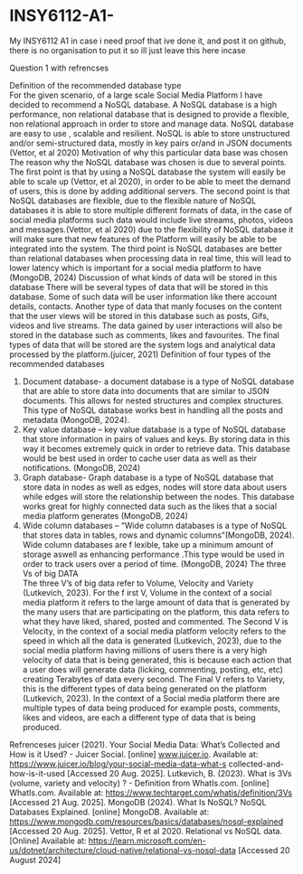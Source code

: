 # INSY6112-A1-
My INSY6112 A1 in case i need proof that ive done it, and post it on github, there is no organisation to put it so ill just leave this here incase

Question 1 with refrencses

Definition of the recommended database type  
For the given scenario, of a large scale Social Media Platform I have decided to 
recommend a NoSQL database. A NoSQL database is a high performance, non 
relational database that is designed to provide a flexible, non  relational approach in 
order to store and manage  data. NoSQL database  are easy to use , scalable and 
resilient. NoSQL is able to store unstructured and/or semi-structured data, mostly in key 
pairs or/and in JSON documents (Vettor, et al 2020) 
Motivation of why this particular data base was chosen  
The reason why the NoSQL database was chosen is due to several points. The first point 
is that by using a NoSQL database the system will easily be able to scale up (Vettor, et al 
2020),  in order to be able to meet the demand of users, this is done by adding additional 
servers. The second point is that NoSQL databases are flexible, due to the flexible 
nature of NoSQL databases it is able to store multiple different formats of data, in the 
case of social media platforms such data would include live streams, photos, videos 
and messages.(Vettor, et al 2020) due to the flexibility of NoSQL database it will make 
sure that new features of the Platform will easily be able to be integrated into the 
system. The third point is NoSQL databases are better than relational databases when 
processing data in real time, this will lead to lower latency which is important for a social 
media platform to have (MongoDB, 2024) 
Discussion of what kinds of data will be stored in this database 
There will be several types of data that will be stored in this database. Some of such data 
will be user information like there account details, contacts. Another type of data that 
manly focuses on the content that the user views will be stored in this database such as 
posts, Gifs, videos and live streams. The data gained by user interactions will also be 
stored in the database such as comments, likes and favourites. The final types of data 
that will be stored are the system logs and analytical data processed by the 
platform.(juicer, 2021) 
Definition of four types of the recommended databases  
1. Document database- a document database is a type of NoSQL database that are able to 
store data into documents that are similar to JSON documents. This allows for nested 
structures and complex structures. This type of NoSQL database works best in handling 
all the posts and metadata (MongoDB, 2024). 
2. Key value database – key value database is a type of NoSQL database that store 
information in pairs of values and keys. By storing data in this way it becomes extremely 
quick in order to retrieve data. This database would be best used in order to cache user 
data as well as their notifications. (MongoDB, 2024) 
3. Graph database- Graph database is a type of NoSQL database that store data in nodes 
as well as edges, nodes will store data about users while edges will store the 
relationship between the nodes. This database works great for highly connected data 
such as the likes that a social media platform generates (MongoDB, 2024) 
4. Wide column databases – “Wide column databases is a type of NoSQL that stores data 
in tables, rows and dynamic columns”(MongoDB, 2024). Wide column databases are 
f
 lexible, take up a minimum amount of storage aswell as enhancing performance .This 
type would be used in order to track users over a period of time. (MongoDB, 2024) 
The three Vs of big DATA  
The three V’s of big data refer to Volume, Velocity and Variety (Lutkevich, 2023). For the 
f
 irst V, Volume in the context of a social media platform it refers to the large amount of 
data that is generated by the many users that are participating on the platform, this data 
refers to what they have liked, shared, posted and commented. The Second V is 
Velocity, in the context of a social media platform velocity refers to the speed in which 
all the data is generated (Lutkevich, 2023), due to the social media platform having 
millions of users there is a very high velocity of data that is being generated, this is 
because each action that a user does will generate data (licking, commenting, posting, 
etc, etc) creating Terabytes of data every second. The Final V refers to Variety, this is the 
different types of data being generated on the platform (Lutkevich, 2023). In the context 
of a Social media platform there are multiple types of data being produced for example 
posts, comments, likes and videos, are each a different type of data that is being 
produced.


Refrenceses 
juicer (2021). Your Social Media Data: What’s Collected and How is it Used? - Juicer Social. 
[online] www.juicer.io. Available at: https://www.juicer.io/blog/your-social-media-data-what-s
collected-and-how-is-it-used [Accessed 20 Aug. 2025]. 
Lutkevich, B. (2023). What is 3Vs (volume, variety and velocity) ? - Definition from WhatIs.com. 
[online] WhatIs.com. Available at: https://www.techtarget.com/whatis/definition/3Vs 
[Accessed 21 Aug. 2025]. 
MongoDB (2024). What Is NoSQL? NoSQL Databases Explained. [online] MongoDB. Available at: 
https://www.mongodb.com/resources/basics/databases/nosql-explained [Accessed 20 Aug. 
2025]. 
Vettor, R et al 2020. Relational vs NoSQL  data. [Online] Available at: 
https://learn.microsoft.com/en-us/dotnet/architecture/cloud-native/relational-vs-nosql-data 
[Accessed 20 August 2024]
